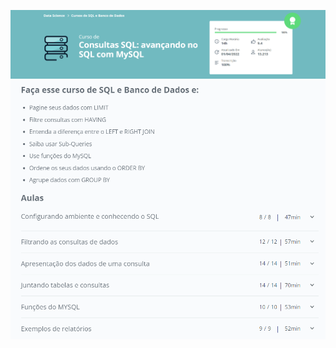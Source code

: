 ![](https://raw.githubusercontent.com/guinatel/Alura-MySQL-Server-Oracle/main/Course%202%20-%20SQL%20Queries%20(Advancing%20with%20MysQL)/IMG/img%201.png)
![](https://raw.githubusercontent.com/guinatel/Alura-MySQL-Server-Oracle/main/Course%202%20-%20SQL%20Queries%20(Advancing%20with%20MysQL)/IMG/img%202.png)


